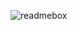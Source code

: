 ![readmebox](https://github.com/YuukiPS/.github/assets/11765082/7a1d009f-84ad-4058-ad6c-f4148fcb63e5)
